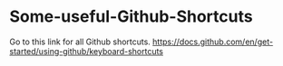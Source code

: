 # Some-useful-Github-Shortcuts

Go to this link for all Github shortcuts.
https://docs.github.com/en/get-started/using-github/keyboard-shortcuts
